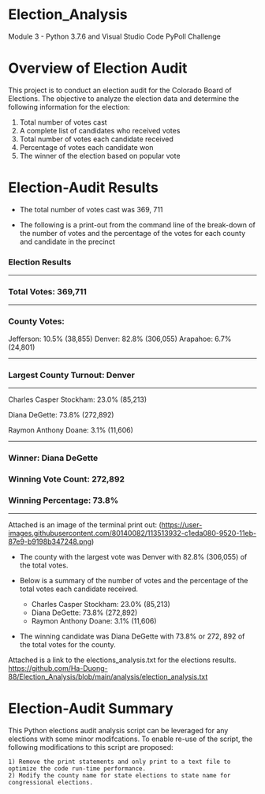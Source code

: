 # Election_Analysis
Module 3 - Python 3.7.6 and Visual Studio Code
PyPoll Challenge

# Overview of Election Audit

This project is to conduct an election audit for the Colorado Board of Elections. The objective to analyze the election data and determine the following information for the election:
  1) Total number of votes cast
  2) A complete list of candidates who received votes
  3) Total number of votes each candidate received
  4) Percentage of votes each candidate won
  5) The winner of the election based on popular vote

# Election-Audit Results

  * The total number of votes cast was 369, 711
  
  * The following is a print-out from the command line of the break-down of the number of votes and the percentage of the votes for each county and candidate in the precinct

### Election Results
-------------------------
### Total Votes: 369,711
-------------------------

### County Votes:
Jefferson: 10.5% (38,855)
Denver: 82.8% (306,055)
Arapahoe: 6.7% (24,801)

-------------------------
### Largest County Turnout: Denver
-------------------------

Charles Casper Stockham: 23.0% (85,213)

Diana DeGette: 73.8% (272,892)

Raymon Anthony Doane: 3.1% (11,606)

-------------------------
### Winner: Diana DeGette
### Winning Vote Count: 272,892
### Winning Percentage: 73.8%
-------------------------
  
Attached is an image of the terminal print out: (https://user-images.githubusercontent.com/80140082/113513932-c1eda080-9520-11eb-87e9-b9198b347248.png)

   * The county with the largest vote was Denver with 82.8% (306,055) of the total votes.

   * Below is a summary of the number of votes and the percentage of the total votes each candidate received.
    
        * Charles Casper Stockham: 23.0% (85,213)
        * Diana DeGette: 73.8% (272,892)
        * Raymon Anthony Doane: 3.1% (11,606)

   * The winning candidate was Diana DeGette with 73.8% or 272, 892 of the total votes for the county.
    
Attached is a link to the elections_analysis.txt for the elections results.
https://github.com/Ha-Duong-88/Election_Analysis/blob/main/analysis/election_analysis.txt

# Election-Audit Summary

This Python elections audit analysis script can be leveraged for any elections with some minor modifcations. To enable re-use of the script, the following modifications to this script are proposed:

    1) Remove the print statements and only print to a text file to optimize the code run-time performance. 
    2) Modify the county name for state elections to state name for congressional elections.


